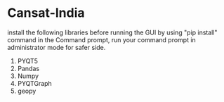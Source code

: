 # Cansat-India

install the following libraries before running the GUI by using "pip install" command in the Command prompt, run your command prompt in administrator mode for safer side.

1. PYQT5
2. Pandas
3. Numpy
4. PYQTGraph
5. geopy

